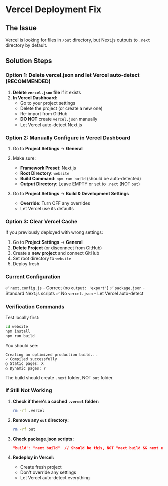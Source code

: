 # Vercel Deployment Fix

## The Issue
Vercel is looking for files in `/out` directory, but Next.js outputs to `.next` directory by default.

## Solution Steps

### Option 1: Delete vercel.json and let Vercel auto-detect (RECOMMENDED)

1. **Delete `vercel.json` file** if it exists
2. **In Vercel Dashboard:**
   - Go to your project settings
   - Delete the project (or create a new one)
   - Re-import from GitHub
   - **DO NOT** create `vercel.json` manually
   - Let Vercel auto-detect Next.js

### Option 2: Manually Configure in Vercel Dashboard

1. Go to **Project Settings** → **General**
2. Make sure:
   - **Framework Preset**: Next.js
   - **Root Directory**: `website`
   - **Build Command**: `npm run build` (should be auto-detected)
   - **Output Directory**: Leave EMPTY or set to `.next` (NOT `out`)

3. Go to **Project Settings** → **Build & Development Settings**
   - **Override**: Turn OFF any overrides
   - Let Vercel use its defaults

### Option 3: Clear Vercel Cache

If you previously deployed with wrong settings:

1. Go to **Project Settings** → **General**
2. **Delete Project** (or disconnect from GitHub)
3. Create a **new project** and connect GitHub
4. Set root directory to `website`
5. Deploy fresh

### Current Configuration

✅ `next.config.js` - Correct (no `output: 'export'`)
✅ `package.json` - Standard Next.js scripts
✅ No `vercel.json` - Let Vercel auto-detect

### Verification Commands

Test locally first:
```bash
cd website
npm install
npm run build
```

You should see:
```
Creating an optimized production build...
✓ Compiled successfully
○ Static pages: X
○ Dynamic pages: Y
```

The build should create `.next` folder, NOT `out` folder.

### If Still Not Working

1. **Check if there's a cached `.vercel` folder:**
   ```bash
   rm -rf .vercel
   ```

2. **Remove any `out` directory:**
   ```bash
   rm -rf out
   ```

3. **Check package.json scripts:**
   ```json
   "build": "next build"  // Should be this, NOT "next build && next export"
   ```

4. **Redeploy in Vercel:**
   - Create fresh project
   - Don't override any settings
   - Let Vercel auto-detect everything


